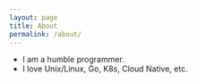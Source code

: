 ```yaml
---
layout: page
title: About
permalink: /about/
---
```


- I am a humble programmer.
- I love Unix/Linux, Go, K8s, Cloud Native, etc.
